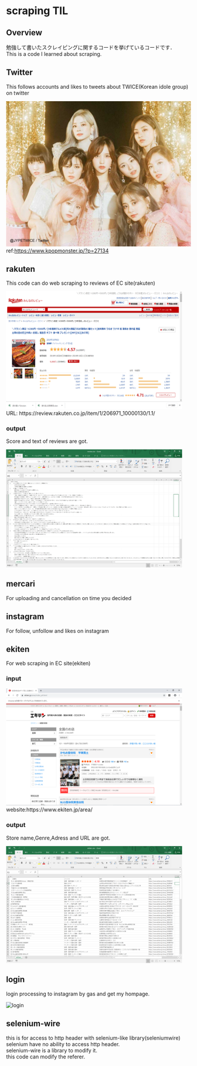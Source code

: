 # scraping TIL
## Overview
勉強して書いたスクレイピングに関するコードを挙げているコードです．  
This is a code I learned about scraping.  

## Twitter  
This follows accounts and likes to tweets about TWICE(Korean idole group) on twitter   
  
![TWICE](path/to/twfs1.jpg)  
ref:https://www.kpopmonster.jp/?p=27134

## rakuten
This code can do web scraping to reviews of EC site(rakuten)  
  
<img src="path/to/rakuten2.png" width="480px">  
URL: https://review.rakuten.co.jp/item/1/206971_10000130/1.1/  

### output
Score and text of reviews are got.  
  
<img src="path/to/rakuten.png" width="480px">  

## mercari
For uploading and cancellation on time you decided 

## instagram
For follow, unfollow and likes on instagram

## ekiten
For web scraping in EC site(ekiten)  
### input  
<img src="path/to/ekiten2.png" width="480px">  
website:https://www.ekiten.jp/area/  

### output
Store name,Genre,Adress and URL are got.  
  
<img src="path/to/ekiten.png" width="480px">  

## login
login processing to instagram by gas and get my hompage.

![login](https://user-images.githubusercontent.com/52119206/69416297-a46bcc80-0d59-11ea-9f3c-908a1d0df96e.png)

## selenium-wire
this is for access to http header with selenium-like library(seleniumwire)  
selenium have no ability to access http header.  
selenium-wire is a library to modify it.  
this code can modify the referer.


